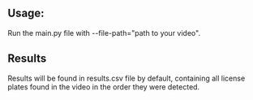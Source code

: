 ## Usage:
Run the main.py file with --file-path="path to your video".

## Results

Results will be found in results.csv file by default, containing all license plates found in the video in the order they were detected.
